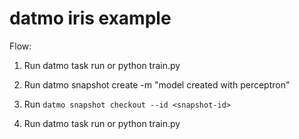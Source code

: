 # datmo iris example

Flow: 
1. Run datmo task run or python train.py

2. Run datmo snapshot create -m "model created with perceptron"

3. Run `datmo snapshot checkout --id <snapshot-id>`

4. Run datmo task run or python train.py
